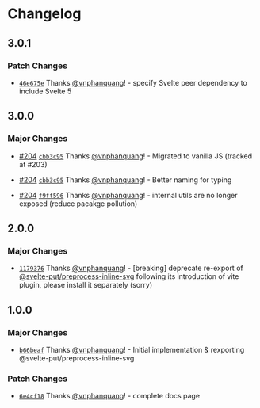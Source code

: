# Changelog

## 3.0.1

### Patch Changes

- [`46e675e`](https://github.com/vnphanquang/svelte-put/commit/46e675e05e87ca042af231cd059dc944cd6080d5) Thanks [@vnphanquang](https://github.com/vnphanquang)! - specify Svelte peer dependency to include Svelte 5

## 3.0.0

### Major Changes

- [#204](https://github.com/vnphanquang/svelte-put/pull/204) [`cbb3c95`](https://github.com/vnphanquang/svelte-put/commit/cbb3c95408971b114edcf22ef3f930912f3144f5) Thanks [@vnphanquang](https://github.com/vnphanquang)! - Migrated to vanilla JS (tracked at #203)

- [#204](https://github.com/vnphanquang/svelte-put/pull/204) [`cbb3c95`](https://github.com/vnphanquang/svelte-put/commit/cbb3c95408971b114edcf22ef3f930912f3144f5) Thanks [@vnphanquang](https://github.com/vnphanquang)! - Better naming for typing

- [#204](https://github.com/vnphanquang/svelte-put/pull/204) [`f9ff596`](https://github.com/vnphanquang/svelte-put/commit/f9ff5968a9ffdfbdcb4988afcb6068fbe6069f07) Thanks [@vnphanquang](https://github.com/vnphanquang)! - internal utils are no longer exposed (reduce pacakge pollution)

## 2.0.0

### Major Changes

- [`1179376`](https://github.com/vnphanquang/svelte-put/commit/11793763c6579ed092a114eea0e8fc6f56f3a845) Thanks [@vnphanquang](https://github.com/vnphanquang)! - [breaking] deprecate re-export of [@svelte-put/preprocess-inline-svg](https://svelte-put.vnphanquang.com/docs/preprocess-inline-svg) following its introduction of vite plugin, please install it separately (sorry)

## 1.0.0

### Major Changes

- [`b66beaf`](https://github.com/vnphanquang/svelte-put/commit/b66beaf82a936b5d94cac6b81854bf3cce4f0586) Thanks [@vnphanquang](https://github.com/vnphanquang)! - Initial implementation & rexporting @svelte-put/preprocess-inline-svg

### Patch Changes

- [`6e4cf18`](https://github.com/vnphanquang/svelte-put/commit/6e4cf18abb09f1194f030763631747e521514912) Thanks [@vnphanquang](https://github.com/vnphanquang)! - complete docs page
